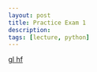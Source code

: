 ```yaml
---
layout: post
title: Practice Exam 1
description:
tags: [lecture, python]
---
```


[gl hf](https://buffalo.box.com/s/j9r36d19jpf5vzg60dvr62t0zp9fo0ui)